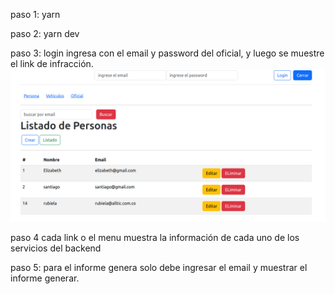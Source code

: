 paso 1:
    yarn

paso 2:
   yarn dev

paso 3: 
   login
    ingresa con el email y password del oficial, y luego se muestre el link de infracción.
    ![alt text](Selección_016.png)

paso 4
   cada link o el menu muestra la información de cada uno de los servicios del backend

paso 5:
    para el informe genera solo debe ingresar el email y muestrar el informe generar.